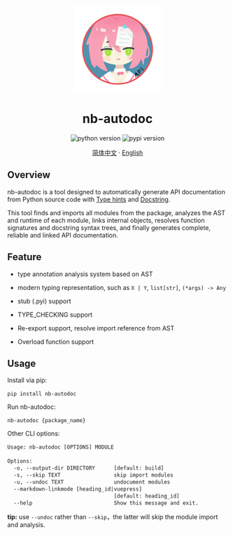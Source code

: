 <div align="center">

<img src="https://raw.githubusercontent.com/nonebot/nb-autodoc/main/logo/logo.png" width=200, height=200 alt="nb-autodoc"></img>

# nb-autodoc

![python version](https://img.shields.io/badge/python-3.8+-%233eca5d)
![pypi version](https://img.shields.io/pypi/v/nb-autodoc)

[简体中文](https://github.com/nonebot/nb-autodoc/blob/main/README.md)
·
[English](https://github.com/nonebot/nb-autodoc/blob/main/README_en.md)

</div>

## Overview

nb-autodoc is a tool designed to automatically generate API documentation from Python source code with [Type hints]((https://docs.python.org/3/library/typing.html)) and [Docstring](https://peps.python.org/pep-0257/).

This tool finds and imports all modules from the package, analyzes the AST and runtime of each module, links internal objects, resolves function signatures and docstring syntax trees, and finally generates complete, reliable and linked API documentation.

## Feature

- type annotation analysis system based on AST

- modern typing representation, such as `X | Y`, `list[str]`, `(*args) -> Any`

- stub (.pyi) support

- TYPE_CHECKING support

- Re-export support, resolve import reference from AST

- Overload function support

## Usage

Install via pip:

```
pip install nb-autodoc
```

Run nb-autodoc:

```
nb-autodoc {package_name}
```

Other CLI options:

```
Usage: nb-autodoc [OPTIONS] MODULE

Options:
  -o, --output-dir DIRECTORY      [default: build]
  -s, --skip TEXT                 skip import modules
  -u, --undoc TEXT                undocument modules
  --markdown-linkmode [heading_id|vuepress]
                                  [default: heading_id]
  --help                          Show this message and exit.
```

**tip:** use `--undoc` rather than `--skip`，the latter will skip the module import and analysis.
